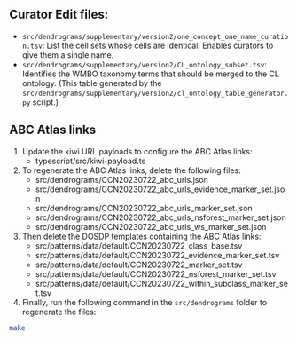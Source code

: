 ## Curator Edit files:
- `src/dendrograms/supplementary/version2/one_concept_one_name_curation.tsv`: List the cell sets whose cells are identical. Enables curators to give them a single name.
- `src/dendrograms/supplementary/version2/CL_ontology_subset.tsv`: Identifies the WMBO taxonomy terms that should be merged to the CL ontology. (This table generated by the `src/dendrograms/supplementary/version2/cl_ontology_table_generator.py` script.)

## ABC Atlas links
1. Update the kiwi URL payloads to configure the ABC Atlas links:
   - typescript/src/kiwi-payload.ts
2. To regenerate the ABC Atlas links, delete the following files:
   - src/dendrograms/CCN20230722_abc_urls.json
   - src/dendrograms/CCN20230722_abc_urls_evidence_marker_set.json
   - src/dendrograms/CCN20230722_abc_urls_marker_set.json
   - src/dendrograms/CCN20230722_abc_urls_nsforest_marker_set.json
   - src/dendrograms/CCN20230722_abc_urls_ws_marker_set.json
3. Then delete the DOSDP templates containing the ABC Atlas links:
   - src/patterns/data/default/CCN20230722_class_base.tsv
   - src/patterns/data/default/CCN20230722_evidence_marker_set.tsv
   - src/patterns/data/default/CCN20230722_marker_set.tsv
   - src/patterns/data/default/CCN20230722_nsforest_marker_set.tsv
   - src/patterns/data/default/CCN20230722_within_subclass_marker_set.tsv
4. Finally, run the following command in the `src/dendrograms` folder to regenerate the files:
```bash
make
```